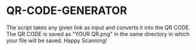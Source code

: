 # QR-CODE-GENERATOR
The script takes any given link as input and converts it into the QR CODE. The QR CODE is saved as "YOUR QR.png" in the same directory in which your file will be saved. 
Happy Scanning!
